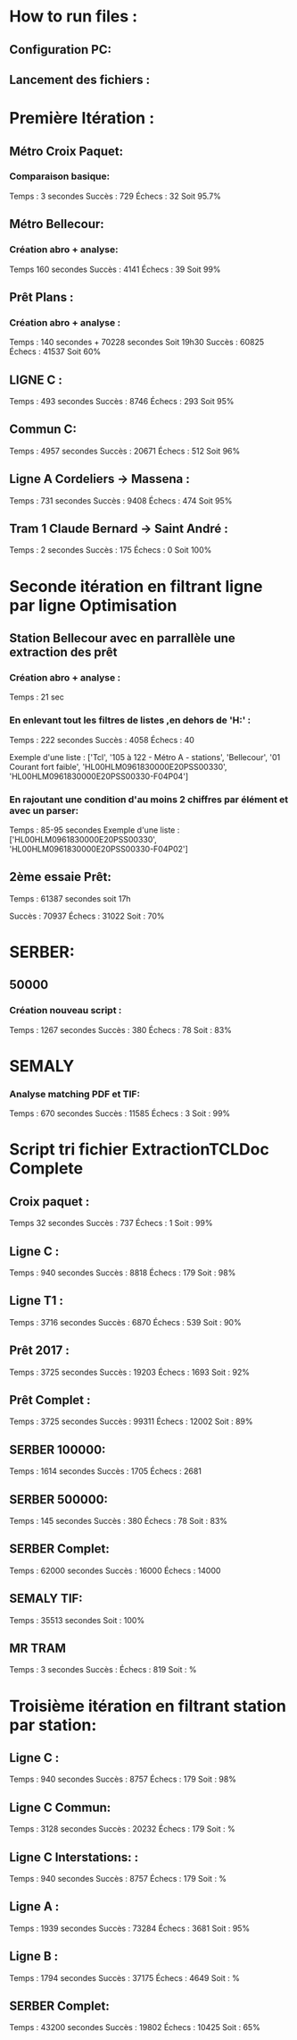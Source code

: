 # How to run files :
## Configuration PC:
## Lancement des fichiers :

# Première Itération : 
## Métro Croix Paquet:
### Comparaison basique:
Temps : 3 secondes
Succès : 729
Échecs : 32
Soit 95.7%


## Métro Bellecour:
### Création abro + analyse:
Temps  160 secondes
Succès : 4141
Échecs : 39
Soit 99%

## Prêt Plans : 
### Création abro + analyse : 
Temps : 140 secondes + 70228 secondes Soit 19h30
Succès : 60825
Échecs : 41537
Soit 60%


## LIGNE C :
Temps : 493 secondes
Succès : 8746
Échecs : 293
Soit 95%

## Commun C:
Temps : 4957 secondes
Succès : 20671
Échecs : 512
Soit 96%

## Ligne A Cordeliers -> Massena : 
Temps : 731 secondes
Succès : 9408
Échecs : 474
Soit 95%

## Tram 1 Claude Bernard -> Saint André :
Temps : 2 secondes
Succès : 175
Échecs : 0
Soit 100%


# Seconde itération en filtrant ligne par ligne Optimisation
## Station Bellecour avec en parrallèle une extraction des prêt
### Création abro + analyse : 
Temps : 21 sec 

### En enlevant tout les filtres de listes ,en dehors de 'H:' :
Temps : 222 secondes
Succès : 4058
Échecs : 40

Exemple d'une liste : ['Tcl', '105 à 122 - Métro A - stations', 'Bellecour', '01 Courant fort faible', 'HL00HLM0961830000E20PSS00330', 'HL00HLM0961830000E20PSS00330-F04P04']

### En rajoutant une condition d'au moins 2 chiffres par élément et avec un parser:
Temps : 85-95 secondes
Exemple d'une liste : ['HL00HLM0961830000E20PSS00330', 'HL00HLM0961830000E20PSS00330-F04P02']


## 2ème essaie Prêt:
Temps : 61387 secondes soit 17h

Succès : 70937
Échecs : 31022
Soit : 70%

# SERBER:
## 50000
### Création nouveau script :
Temps : 1267 secondes
Succès : 380
Échecs : 78
Soit : 83% 


# SEMALY
### Analyse matching PDF et TIF:
Temps : 670 secondes
Succès : 11585
Échecs : 3
Soit : 99% 



# Script tri fichier ExtractionTCLDoc Complete
## Croix paquet :
Temps 32 secondes
Succès : 737
Échecs : 1
Soit : 99% 

## Ligne C :
Temps : 940 secondes
Succès : 8818
Échecs : 179
Soit : 98% 

## Ligne T1 :
Temps : 3716  secondes
Succès : 6870
Échecs : 539
Soit : 90% 

## Prêt 2017 : 
Temps : 3725  secondes
Succès : 19203
Échecs : 1693
Soit : 92% 

## Prêt Complet : 
Temps : 3725  secondes
Succès : 99311
Échecs : 12002
Soit : 89% 

## SERBER 100000:
Temps : 1614 secondes
Succès : 1705
Échecs : 2681

## SERBER 500000:
Temps : 145 secondes
Succès : 380
Échecs : 78
Soit : 83%

## SERBER Complet:
Temps : 62000 secondes
Succès : 16000
Échecs : 14000

## SEMALY TIF:
Temps : 35513 secondes
Soit : 100%

## MR TRAM
Temps : 3 secondes
Succès : 
Échecs : 819
Soit : %


# Troisième itération en filtrant station par station:

## Ligne C :
Temps : 940 secondes
Succès : 8757
Échecs : 179
Soit : 98% 

## Ligne C Commun:
Temps : 3128 secondes
Succès : 20232
Échecs : 179
Soit : % 

## Ligne C Interstations: :
Temps : 940 secondes
Succès : 8757
Échecs : 179
Soit : % 

## Ligne A : 
Temps : 1939 secondes
Succès : 73284
Échecs : 3681
Soit : 95% 

## Ligne B : 
Temps : 1794 secondes
Succès : 37175
Échecs : 4649
Soit : % 

## SERBER Complet: 
Temps : 43200 secondes
Succès : 19802
Échecs : 10425
Soit : 65% 